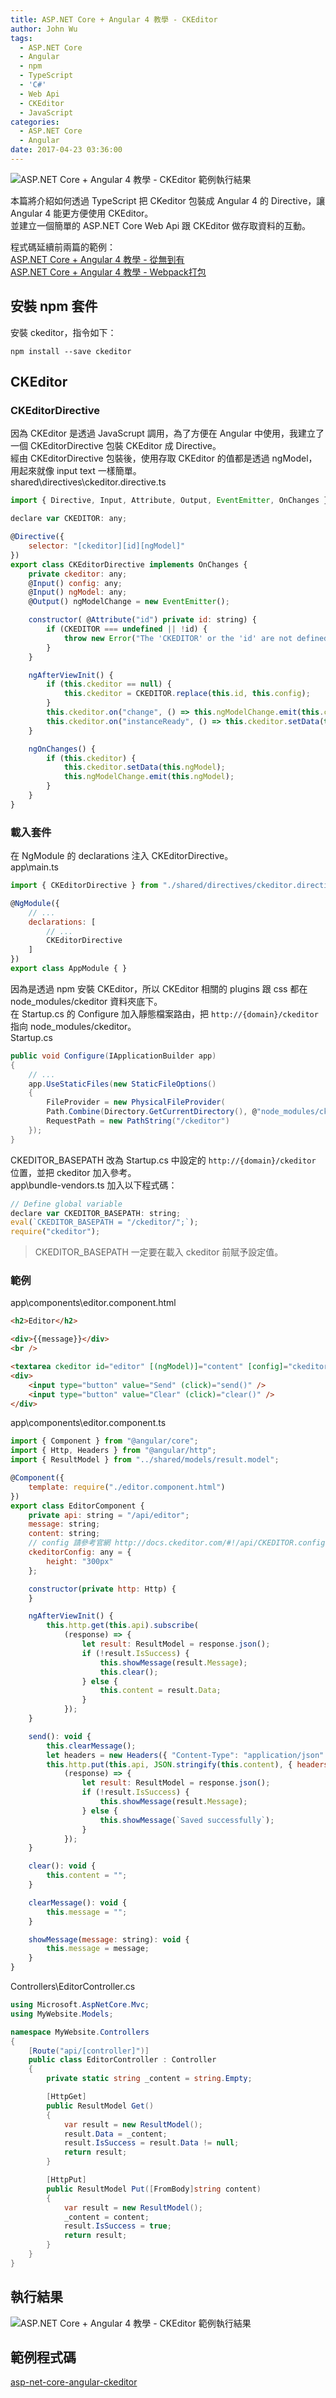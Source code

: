 ```yaml
---
title: ASP.NET Core + Angular 4 教學 - CKEditor
author: John Wu
tags:
  - ASP.NET Core
  - Angular
  - npm
  - TypeScript
  - 'C#'
  - Web Api
  - CKEditor
  - JavaScript
categories:
  - ASP.NET Core
  - Angular
date: 2017-04-23 03:36:00
---
```

![ASP.NET Core + Angular 4 教學 - CKEditor 範例執行結果](/images/pasted-69.png)

本篇將介紹如何透過 TypeScript 把 CKeditor 包裝成 Angular 4 的 Directive，讓 Angular 4 能更方便使用 CKEditor。  
並建立一個簡單的 ASP.NET Core Web Api 跟 CKEditor 做存取資料的互動。

<!-- more -->

程式碼延續前兩篇的範例：  
[ASP.NET Core + Angular 4 教學 - 從無到有](/article/asp-net-core-angular-4-教學-從無到有.html)  
[ASP.NET Core + Angular 4 教學 - Webpack打包](/article/asp-net-core-angular-4-教學-webpack.html)

## 安裝 npm 套件

安裝 ckeditor，指令如下：
``` batch
npm install --save ckeditor
```

## CKEditor

### CKEditorDirective

因為 CKEditor 是透過 JavaScrupt 調用，為了方便在 Angular 中使用，我建立了一個 CKEditorDirective 包裝 CKEditor 成 Directive。  
經由 CKEditorDirective 包裝後，使用存取 CKEditor 的值都是透過 ngModel，用起來就像 input text 一樣簡單。  
shared\directives\ckeditor.directive.ts
```js
import { Directive, Input, Attribute, Output, EventEmitter, OnChanges } from "@angular/core";

declare var CKEDITOR: any;

@Directive({
    selector: "[ckeditor][id][ngModel]"
})
export class CKEditorDirective implements OnChanges {
    private ckeditor: any;
    @Input() config: any;
    @Input() ngModel: any;
    @Output() ngModelChange = new EventEmitter();

    constructor( @Attribute("id") private id: string) {
        if (CKEDITOR === undefined || !id) {
            throw new Error("The 'CKEDITOR' or the 'id' are not defined...");
        }
    }

    ngAfterViewInit() {
        if (this.ckeditor == null) {
            this.ckeditor = CKEDITOR.replace(this.id, this.config);
        }
        this.ckeditor.on("change", () => this.ngModelChange.emit(this.ckeditor.getData()));
        this.ckeditor.on("instanceReady", () => this.ckeditor.setData(this.ngModel));
    }

    ngOnChanges() {
        if (this.ckeditor) {
            this.ckeditor.setData(this.ngModel);
            this.ngModelChange.emit(this.ngModel);
        }
    }
}
```

### 載入套件

在 NgModule 的 declarations 注入 CKEditorDirective。  
app\main.ts
```js
import { CKEditorDirective } from "./shared/directives/ckeditor.directive";

@NgModule({
    // ...
    declarations: [
        // ...
        CKEditorDirective
    ]
})
export class AppModule { }
```

因為是透過 npm 安裝 CKEditor，所以 CKEditor 相關的 plugins 跟 css 都在 node_modules/ckeditor 資料夾底下。  
在 Startup.cs 的 Configure 加入靜態檔案路由，把 `http://{domain}/ckeditor` 指向 node_modules/ckeditor。  
Startup.cs
```cs
public void Configure(IApplicationBuilder app)
{	
	// ...
	app.UseStaticFiles(new StaticFileOptions()
	{
		FileProvider = new PhysicalFileProvider(
		Path.Combine(Directory.GetCurrentDirectory(), @"node_modules/ckeditor")),
		RequestPath = new PathString("/ckeditor")
	});
}
```

CKEDITOR_BASEPATH 改為 Startup.cs 中設定的 `http://{domain}/ckeditor` 位置，並把 ckeditor 加入參考。  
app\bundle-vendors.ts 加入以下程式碼：
```js
// Define global variable
declare var CKEDITOR_BASEPATH: string;
eval(`CKEDITOR_BASEPATH = "/ckeditor/";`);
require("ckeditor");
```
> CKEDITOR_BASEPATH 一定要在載入 ckeditor 前賦予設定值。

### 範例

app\components\editor.component.html
```html
<h2>Editor</h2>

<div>{{message}}</div>
<br />

<textarea ckeditor id="editor" [(ngModel)]="content" [config]="ckeditorConfig"></textarea>
<div>
    <input type="button" value="Send" (click)="send()" />
    <input type="button" value="Clear" (click)="clear()" />
</div>
```

app\components\editor.component.ts
```js
import { Component } from "@angular/core";
import { Http, Headers } from "@angular/http";
import { ResultModel } from "../shared/models/result.model";

@Component({
    template: require("./editor.component.html")
})
export class EditorComponent {
    private api: string = "/api/editor";
    message: string;
    content: string;
    // config 請參考官網 http://docs.ckeditor.com/#!/api/CKEDITOR.config
    ckeditorConfig: any = {
        height: "300px"
    };

    constructor(private http: Http) {
    }

    ngAfterViewInit() {
        this.http.get(this.api).subscribe(
            (response) => {
                let result: ResultModel = response.json();
                if (!result.IsSuccess) {
                    this.showMessage(result.Message);
                    this.clear();
                } else {
                    this.content = result.Data;
                }
            });
    }

    send(): void {
        this.clearMessage();
        let headers = new Headers({ "Content-Type": "application/json" });
        this.http.put(this.api, JSON.stringify(this.content), { headers: headers }).subscribe(
            (response) => {
                let result: ResultModel = response.json();
                if (!result.IsSuccess) {
                    this.showMessage(result.Message);
                } else {
                    this.showMessage(`Saved successfully`);
                }
            });
    }

    clear(): void {
        this.content = "";
    }

    clearMessage(): void {
        this.message = "";
    }

    showMessage(message: string): void {
        this.message = message;
    }
}
```

Controllers\EditorController.cs
```cs
using Microsoft.AspNetCore.Mvc;
using MyWebsite.Models;

namespace MyWebsite.Controllers
{
    [Route("api/[controller]")]
    public class EditorController : Controller
    {
        private static string _content = string.Empty;

        [HttpGet]
        public ResultModel Get()
        {
            var result = new ResultModel();
            result.Data = _content;
            result.IsSuccess = result.Data != null;
            return result;
        }

        [HttpPut]
        public ResultModel Put([FromBody]string content)
        {
            var result = new ResultModel();
            _content = content;
            result.IsSuccess = true;
            return result;
        }
    }
}
```

## 執行結果

![ASP.NET Core + Angular 4 教學 - CKEditor 範例執行結果](/images/pasted-69.png)

## 範例程式碼

[asp-net-core-angular-ckeditor](https://github.com/johnwu1114/asp-net-core-angular-ckeditor)